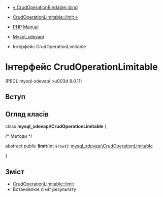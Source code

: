 - [« CrudOperationBindable::bind](mysql-xdevapi-crudoperationbindable.bind.md)
- [CrudOperationLimitable::limit »](mysql-xdevapi-crudoperationlimitable.limit.md)

- [PHP Manual](index.md)
- [Mysql_xdevapi](book.mysql-xdevapi.md)
- Інтерфейс CrudOperationLimitable

# Інтерфейс CrudOperationLimitable

(PECL mysql-xdevapi \>u003d 8.0.11)

## Вступ

## Огляд класів

class **mysql_xdevapi\CrudOperationLimitable** {

/\* Методи \*/

abstract public **limit**(int `$rows`):
[mysql_xdevapi\CrudOperationLimitable](class.mysql-xdevapi-crudoperationlimitable.md)

}

## Зміст

- [CrudOperationLimitable::limit](mysql-xdevapi-crudoperationlimitable.limit.md)
- Встановлює ліміт результату
